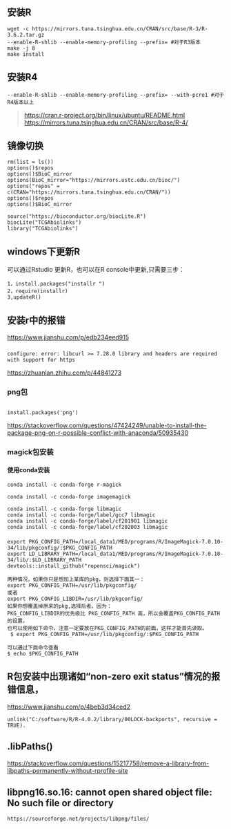 ## 安装R
```
wget -c https://mirrors.tuna.tsinghua.edu.cn/CRAN/src/base/R-3/R-3.6.2.tar.gz
--enable-R-shlib --enable-memory-profiling --prefix= #对于R3版本
make -j 8
make install 
```

## 安装R4
```
--enable-R-shlib --enable-memory-profiling --prefix= --with-pcre1 #对于R4版本以上
```
> https://cran.r-project.org/bin/linux/ubuntu/README.html
> https://mirrors.tuna.tsinghua.edu.cn/CRAN/src/base/R-4/

## 镜像切换

```
rm(list = ls()) 
options()$repos 
options()$BioC_mirror
options(BioC_mirror="https://mirrors.ustc.edu.cn/bioc/")
options("repos" = c(CRAN="https://mirrors.tuna.tsinghua.edu.cn/CRAN/"))
options()$repos 
options()$BioC_mirror

source("https://bioconductor.org/biocLite.R")
biocLite("TCGAbiolinks")
library("TCGAbiolinks")
```

## windows下更新R
可以通过Rstudio 更新R，也可以在R console中更新,只需要三步：
```
1，install.packages("installr ")
2，require(installr)
3,updateR()
```

## 安装r中的报错
https://www.jianshu.com/p/edb234eed915

### 
```
configure: error: libcurl >= 7.28.0 library and headers are required with support for https
```
https://zhuanlan.zhihu.com/p/44841273

### png包 
```

install.packages('png')
```
https://stackoverflow.com/questions/47424249/unable-to-install-the-package-png-on-r-possible-conflict-with-anaconda/50935430

###  magick包安装
#### 使用conda安装
```
conda install -c conda-forge r-magick

conda install -c conda-forge imagemagick

conda install -c conda-forge libmagic
conda install -c conda-forge/label/gcc7 libmagic
conda install -c conda-forge/label/cf201901 libmagic
conda install -c conda-forge/label/cf202003 libmagic
```
#### 
```
export PKG_CONFIG_PATH=/local_data1/MED/programs/R/ImageMagick-7.0.10-34/lib/pkgconfig/:$PKG_CONFIG_PATH
export LD_LIBRARY_PATH=/local_data1/MED/programs/R/ImageMagick-7.0.10-34/lib/:$LD_LIBRARY_PATH
devtools::install_github("ropensci/magick")
```

```
两种情况，如果你只是想加上某库的pkg，则选择下面其一：
export PKG_CONFIG_PATH=/usr/lib/pkgconfig/ 
或者 
export PKG_CONFIG_LIBDIR=/usr/lib/pkgconfig/ 
如果你想覆盖掉原来的pkg,选择后者。因为：
PKG_CONFIG_LIBDIR的优先级比 PKG_CONFIG_PATH 高，所以会覆盖PKG_CONFIG_PATH的设置。
也可以使用如下命令，注意一定要放在PKG_CONFIG_PATH的前面，这样才能首先读取。
 $ export PKG_CONFIG_PATH=/usr/lib/pkgconfig/:$PKG_CONFIG_PATH
 
可以通过下面命令查看
$ echo $PKG_CONFIG_PATH
```

## R包安装中出现诸如“non-zero exit status”情况的报错信息，
https://www.jianshu.com/p/4beb3d34ced2
```
unlink("C:/software/R/R-4.0.2/library/00LOCK-backports", recursive = TRUE).

```

## .libPaths()
https://stackoverflow.com/questions/15217758/remove-a-library-from-libpaths-permanently-without-rprofile-site

##   libpng16.so.16: cannot open shared object file: No such file or directory
```
https://sourceforge.net/projects/libpng/files/
```